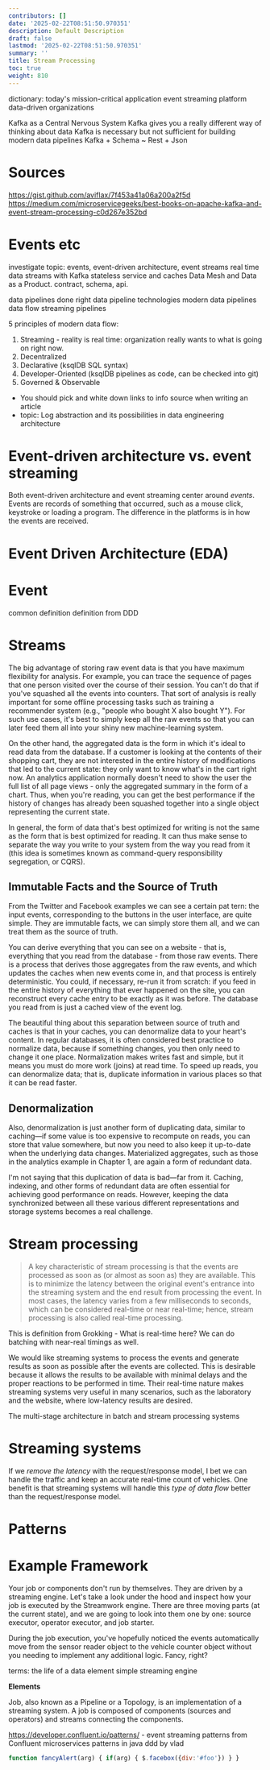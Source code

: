 ```yaml
---
contributors: []
date: '2025-02-22T08:51:50.970351'
description: Default Description
draft: false
lastmod: '2025-02-22T08:51:50.970351'
summary: ''
title: Stream Processing
toc: true
weight: 810
---
```

dictionary:
today's mission-critical application
event streaming platform
data-driven organizations
 
Kafka as a Central Nervous System
Kafka gives you a really different way of thinking about data
Kafka is necessary but not sufficient for building modern data pipelines
Kafka + Schema ~ Rest + Json

# Sources

https://gist.github.com/aviflax/7f453a41a06a200a2f5d
https://medium.com/microservicegeeks/best-books-on-apache-kafka-and-event-stream-processing-c0d267e352bd


# Events etc 

investigate topic: events, event-driven architecture, event streams
real time data streams with Kafka
stateless service and caches
Data Mesh and Data as a Product. contract, schema, api. 

data pipelines done right
data pipeline technologies
modern data pipelines
data flow
streaming pipelines



5 principles of modern data flow: 
1. Streaming - reality is real time: organization really wants to what is going on right now.  
2. Decentralized 
3. Declarative (ksqlDB SQL syntax)
4. Developer-Oriented (ksqlDB pipelines as code, can be checked into git)
5. Governed & Observable 

- You should pick and white down links to info source when writing an article
- topic: Log abstraction and its possibilities in data engineering architecture

# Event-driven architecture vs. event streaming

Both event-driven architecture and event streaming center around _events_. Events are records of something that occurred, such as a mouse click, keystroke or loading a program. The difference in the platforms is in how the events are received.

# Event Driven Architecture (EDA)


# Event

common definition
definition from DDD

# Streams

The big advantage of storing raw event data is that you have maximum flexibility for analysis. For example, you can trace the sequence of pages that one person visited over the course of their session. You can't do that if you've squashed all the events into counters. That sort of analysis is really important for some offline processing tasks such as training a recommender system (e.g., "people who bought X also bought Y"). For such use cases, it's best to simply keep all the raw events so that you can later feed them all into your shiny new machine-learning system.

On the other hand, the aggregated data is the form in which it's ideal to read data from the database. If a customer is looking at the contents of their shopping cart, they are not interested in the entire history of modifications that led to the current state: they only want to know what's in the cart right now. An analytics application normally doesn't need to show the user the full list of all page views - only the aggregated summary in the form of a chart. Thus, when you're reading, you can get the best performance if the history of changes has already been squashed together into a single object representing the current state. 

In general, the form of data that's best optimized for writing is not the same as the form that is best optimized for reading. It can thus make sense to separate the way you write to your system from the way you read from it (this idea is sometimes known as command-query responsibility segregation, or CQRS).

## Immutable Facts and the Source of Truth 

From the Twitter and Facebook examples we can see a certain pat tern: the input events, corresponding to the buttons in the user interface, are quite simple. They are immutable facts, we can simply store them all, and we can treat them as the source of truth. 

You can derive everything that you can see on a website - that is, everything that you read from the database - from those raw events. There is a process that derives those aggregates from the raw events, and which updates the caches when new events come in, and that process is entirely deterministic. You could, if necessary, re-run it from scratch: if you feed in the entire history of everything that ever happened on the site, you can reconstruct every cache entry to be exactly as it was before. The database you read from is just a cached view of the event log.

The beautiful thing about this separation between source of truth and caches is that in your caches, you can denormalize data to your heart's content. In regular databases, it is often considered best practice to normalize data, because if something changes, you then only need to change it one place. Normalization makes writes fast and simple, but it means you must do more work (joins) at read time. To speed up reads, you can denormalize data; that is, duplicate information in various places so that it can be read faster.

## Denormalization

Also, denormalization is just another form of duplicating data, similar to caching—if some value is too expensive to recompute on reads, you can store that value somewhere, but now you need to also keep it up-to-date when the underlying data changes. Materialized aggregates, such as those in the analytics example in Chapter 1, are again a form of redundant data.

I'm not saying that this duplication of data is bad—far from it. Caching, indexing, and other forms of redundant data are often essential for achieving good performance on reads. However, keeping the data synchronized between all these various different representations and storage systems becomes a real challenge.

# Stream processing

> A key characteristic of stream processing is that the events are processed as soon as (or almost as soon as) they are available. This is to minimize the latency between the original event's entrance into the streaming system and the end result from processing the event. In most cases, the latency varies from a few milliseconds to seconds, which can be considered real-time or near real-time; hence, stream processing is also called real-time processing. 

This is definition from Grokking - What is real-time here? We can do batching with near-real timings as well. 

We would like streaming systems to process the events and generate results as soon as possible after the events are collected. This is desirable because it allows the results to be available with minimal delays and the proper reactions to be performed in time. Their real-time nature makes streaming systems very useful in many scenarios, such as the laboratory and the website, where low-latency results are desired.

The multi-stage architecture in batch and stream processing systems


# Streaming systems

If we *remove the latency* with the request/response model, I bet we can handle the traffic and keep an accurate real-time count of vehicles. One benefit is that streaming systems will handle this *type of data flow* better than the request/response model.

# Patterns

# Example Framework

Your job or components don't run by themselves. They are driven by a streaming engine. Let's take a look under the hood and inspect how your job is executed by the Streamwork engine. There are three moving parts (at the current state), and we are going to look into them one by one: source executor, operator executor, and job starter.

During the job execution, you've hopefully noticed the events automatically move from the sensor reader object to the vehicle counter object without you needing to implement any additional logic. Fancy, right?

terms:
the life of a data element
simple streaming engine

**Elements**

Job, also known as a Pipeline or a Topology, is an implementation of a streaming system. A job is composed of components (sources and operators) and streams connecting the components.



https://developer.confluent.io/patterns/ - event streaming patterns from Confluent
microservices patterns in java
ddd by vlad

```js 
function fancyAlert(arg) { if(arg) { $.facebox({div:'#foo'}) } } 
```